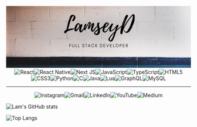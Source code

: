 <img style="height:20" alt="banner" src="./Lamsey.png"/>

<div align="center">
<img alt="React" src="https://img.shields.io/badge/react-%2320232a.svg?style=for-the-badge&logo=react&logoColor=%2361DAFB"/><img alt="React Native" src="https://img.shields.io/badge/react_native-%2320232a.svg?style=for-the-badge&logo=react&logoColor=%2361DAFB"/><img alt="Next JS" src="https://img.shields.io/badge/nextjs-%23000000.svg?style=for-the-badge&logo=next.js&logoColor=white"/><img alt="JavaScript" src="https://img.shields.io/badge/javascript-%23323330.svg?style=for-the-badge&logo=javascript&logoColor=%23F7DF1E"/><img alt="TypeScript" src="https://img.shields.io/badge/typescript-%23007ACC.svg?style=for-the-badge&logo=typescript&logoColor=white"/><img alt="HTML5" src="https://img.shields.io/badge/html5-%23E34F26.svg?style=for-the-badge&logo=html5&logoColor=white"/><img alt="CSS3" src="https://img.shields.io/badge/css3-%231572B6.svg?style=for-the-badge&logo=css3&logoColor=white"/><img alt="Python" src="https://img.shields.io/badge/python-%2314354C.svg?style=for-the-badge&logo=python&logoColor=white"/><img alt="C" src="https://img.shields.io/badge/c-%2300599C.svg?style=for-the-badge&logo=c&logoColor=white"/><img alt="Java" src="https://img.shields.io/badge/java-%23ED8B00.svg?style=for-the-badge&logo=java&logoColor=white"/><img alt="Lua" src="https://img.shields.io/badge/lua-%232C2D72.svg?style=for-the-badge&logo=lua&logoColor=white"/><img alt="GraphQL" src="https://img.shields.io/badge/-GraphQL-E10098?style=for-the-badge&logo=graphql"/><img alt="MySQL" src="https://img.shields.io/badge/mysql-%2300f.svg?style=for-the-badge&logo=mysql&logoColor=white"/>

***

<img alt="Instagram" src="https://img.shields.io/badge/lamseyd-%23E4405F.svg?style=for-the-badge&logo=Instagram&logoColor=white"/><img alt="Gmail" src="https://img.shields.io/badge/Gmail-D14836?style=for-the-badge&logo=gmail&logoColor=white" /><img alt="LinkedIn" src="https://img.shields.io/badge/linkedin-%230077B5.svg?style=for-the-badge&logo=linkedin&logoColor=white"/><img alt="YouTube" src="https://img.shields.io/badge/Lamsey-%23FF0000.svg?style=for-the-badge&logo=YouTube&logoColor=white"/><img alt="Medium" src="https://img.shields.io/badge/Medium-%23000000.svg?style=for-the-badge&logo=Medium&logoColor=white"/>
</div>

![Lam's GitHub stats](https://github-readme-stats.vercel.app/api?username=LamseyD&hide=contribs,issues&show_icons=true&theme=react&count_private=true&custom_title=Lam's%20Github%20Stats)

![Top Langs](https://github-readme-stats.vercel.app/api/top-langs/?username=LamseyD&hide=Lua&langs_count=3&theme=react&layout=compact)
<!--
**LamseyD/LamseyD** is a ✨ _special_ ✨ repository because its `README.md` (this file) appears on your GitHub profile.

Here are some ideas to get you started:

- 🔭 I’m currently working on ...
- 🌱 I’m currently learning ...
- 👯 I’m looking to collaborate on ...
- 🤔 I’m looking for help with ...
- 💬 Ask me about ...
- 📫 How to reach me: ...
- 😄 Pronouns: ...
- ⚡ Fun fact: ...
-->
